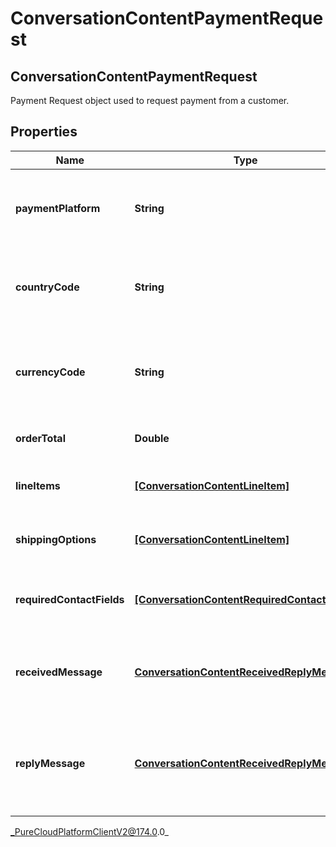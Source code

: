 # ConversationContentPaymentRequest

## ConversationContentPaymentRequest
Payment Request object used to request payment from a customer.

## Properties

|Name | Type | Description | Notes|
|------------ | ------------- | ------------- | -------------|
| **paymentPlatform** | **String** | The payment platform being used (e.g. Apple Pay) | |
| **countryCode** | **String** | The merchant&#39;s two-letter ISO 3166 country code. | |
| **currencyCode** | **String** | The three-letter ISO 4217 currency code for the payment. | |
| **orderTotal** | **Double** | The total price of the order. | |
| **lineItems** | [**[ConversationContentLineItem]**]([ConversationContentLineItem]) | The items that make up the order. | [optional] |
| **shippingOptions** | [**[ConversationContentLineItem]**]([ConversationContentLineItem]) | The available shipping options. | [optional] |
| **requiredContactFields** | [**[ConversationContentRequiredContactField]**]([ConversationContentRequiredContactField]) | Contact fields required to complete the order. | [optional] |
| **receivedMessage** | [**ConversationContentReceivedReplyMessage**](ConversationContentReceivedReplyMessage) | The message prompt to complete a payment transaction. | [optional] |
| **replyMessage** | [**ConversationContentReceivedReplyMessage**](ConversationContentReceivedReplyMessage) | The reply message after the user has completed the payment transaction. | [optional] |



_PureCloudPlatformClientV2@174.0.0_
